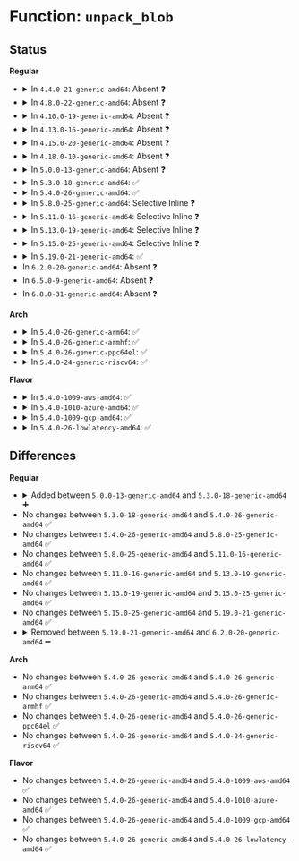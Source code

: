 # Function: <code>unpack_blob</code>

## Status
<b>Regular</b>
<ul>
<li>
<details>
<summary>In <code>4.4.0-21-generic-amd64</code>: Absent ❓</summary>

```json
{
  "name": "unpack_blob",
  "collision_type": "Unique Static",
  "inline_type": "Full",
  "funcs": [
    {
      "addr": 18446744071582522502,
      "name": "unpack_blob",
      "external": false,
      "loc": "security/apparmor/policy_unpack.c:264",
      "file": "security/apparmor/policy_unpack.c",
      "inline": "not declared, inlined",
      "caller_inline": [
        "security/apparmor/policy_unpack.c:unpack_dfa"
      ],
      "caller_func": []
    }
  ],
  "symbols": []
}
```
</details>
</li>
<li>
<details>
<summary>In <code>4.8.0-22-generic-amd64</code>: Absent ❓</summary>

```json
{
  "name": "unpack_blob",
  "collision_type": "Unique Static",
  "inline_type": "Full",
  "funcs": [
    {
      "addr": 18446744071582760853,
      "name": "unpack_blob",
      "external": false,
      "loc": "security/apparmor/policy_unpack.c:274",
      "file": "security/apparmor/policy_unpack.c",
      "inline": "not declared, inlined",
      "caller_inline": [
        "security/apparmor/policy_unpack.c:unpack_profile",
        "security/apparmor/policy_unpack.c:unpack_dfa"
      ],
      "caller_func": []
    }
  ],
  "symbols": []
}
```
</details>
</li>
<li>
<details>
<summary>In <code>4.10.0-19-generic-amd64</code>: Absent ❓</summary>

```json
{
  "name": "unpack_blob",
  "collision_type": "Unique Static",
  "inline_type": "Full",
  "funcs": [
    {
      "addr": 18446744071582856350,
      "name": "unpack_blob",
      "external": false,
      "loc": "security/apparmor/policy_unpack.c:274",
      "file": "security/apparmor/policy_unpack.c",
      "inline": "not declared, inlined",
      "caller_inline": [
        "security/apparmor/policy_unpack.c:unpack_profile",
        "security/apparmor/policy_unpack.c:unpack_dfa"
      ],
      "caller_func": []
    }
  ],
  "symbols": []
}
```
</details>
</li>
<li>
<details>
<summary>In <code>4.13.0-16-generic-amd64</code>: Absent ❓</summary>

```json
{
  "name": "unpack_blob",
  "collision_type": "Unique Static",
  "inline_type": "Full",
  "funcs": [
    {
      "addr": 18446744071582934427,
      "name": "unpack_blob",
      "external": false,
      "loc": "security/apparmor/policy_unpack.c:330",
      "file": "security/apparmor/policy_unpack.c",
      "inline": "not declared, inlined",
      "caller_inline": [
        "security/apparmor/policy_unpack.c:unpack_profile",
        "security/apparmor/policy_unpack.c:unpack_dfa"
      ],
      "caller_func": []
    }
  ],
  "symbols": []
}
```
</details>
</li>
<li>
<details>
<summary>In <code>4.15.0-20-generic-amd64</code>: Absent ❓</summary>

```json
{
  "name": "unpack_blob",
  "collision_type": "Unique Static",
  "inline_type": "Full",
  "funcs": [
    {
      "addr": 18446744071583094653,
      "name": "unpack_blob",
      "external": false,
      "loc": "security/apparmor/policy_unpack.c:330",
      "file": "security/apparmor/policy_unpack.c",
      "inline": "not declared, inlined",
      "caller_inline": [
        "security/apparmor/policy_unpack.c:unpack_profile",
        "security/apparmor/policy_unpack.c:unpack_dfa"
      ],
      "caller_func": []
    }
  ],
  "symbols": []
}
```
</details>
</li>
<li>
<details>
<summary>In <code>4.18.0-10-generic-amd64</code>: Absent ❓</summary>

```json
{
  "name": "unpack_blob",
  "collision_type": "Unique Static",
  "inline_type": "Full",
  "funcs": [
    {
      "addr": 18446744071583297239,
      "name": "unpack_blob",
      "external": false,
      "loc": "security/apparmor/policy_unpack.c:347",
      "file": "security/apparmor/policy_unpack.c",
      "inline": "not declared, inlined",
      "caller_inline": [
        "security/apparmor/policy_unpack.c:unpack_profile",
        "security/apparmor/policy_unpack.c:unpack_dfa"
      ],
      "caller_func": []
    }
  ],
  "symbols": []
}
```
</details>
</li>
<li>
<details>
<summary>In <code>5.0.0-13-generic-amd64</code>: Absent ❓</summary>

```json
{
  "name": "unpack_blob",
  "collision_type": "Unique Static",
  "inline_type": "Full",
  "funcs": [
    {
      "addr": 18446744071583415789,
      "name": "unpack_blob",
      "external": false,
      "loc": "security/apparmor/policy_unpack.c:347",
      "file": "security/apparmor/policy_unpack.c",
      "inline": "not declared, inlined",
      "caller_inline": [
        "security/apparmor/policy_unpack.c:unpack_profile",
        "security/apparmor/policy_unpack.c:unpack_profile",
        "security/apparmor/policy_unpack.c:unpack_dfa",
        "security/apparmor/policy_unpack.c:unpack_dfa"
      ],
      "caller_func": []
    }
  ],
  "symbols": []
}
```
</details>
</li>
<li>
<details>
<summary>In <code>5.3.0-18-generic-amd64</code>: ✅</summary>

```c
size_t unpack_blob(struct aa_ext * e, char * * blob, const char * name)
```

```json
{
  "name": "unpack_blob",
  "collision_type": "Unique Static",
  "inline_type": "No",
  "funcs": [
    {
      "addr": 18446744071583598400,
      "name": "unpack_blob",
      "external": false,
      "loc": "security/apparmor/policy_unpack.c:363",
      "file": "security/apparmor/policy_unpack.c",
      "inline": "seen, unknown",
      "caller_inline": [],
      "caller_func": [
        "security/apparmor/policy_unpack.c:unpack_profile",
        "security/apparmor/policy_unpack.c:unpack_dfa"
      ]
    }
  ],
  "symbols": [
    {
      "addr": 18446744071583598400,
      "name": "unpack_blob",
      "section": ".text",
      "bind": "STB_LOCAL",
      "size": 107
    }
  ]
}
```
</details>
</li>
<li>
<details>
<summary>In <code>5.4.0-26-generic-amd64</code>: ✅</summary>

```c
size_t unpack_blob(struct aa_ext * e, char * * blob, const char * name)
```

```json
{
  "name": "unpack_blob",
  "collision_type": "Unique Static",
  "inline_type": "No",
  "funcs": [
    {
      "addr": 18446744071583704560,
      "name": "unpack_blob",
      "external": false,
      "loc": "security/apparmor/policy_unpack.c:363",
      "file": "security/apparmor/policy_unpack.c",
      "inline": "seen, unknown",
      "caller_inline": [],
      "caller_func": [
        "security/apparmor/policy_unpack.c:unpack_profile",
        "security/apparmor/policy_unpack.c:unpack_dfa"
      ]
    }
  ],
  "symbols": [
    {
      "addr": 18446744071583704560,
      "name": "unpack_blob",
      "section": ".text",
      "bind": "STB_LOCAL",
      "size": 107
    }
  ]
}
```
</details>
</li>
<li>
<details>
<summary>In <code>5.8.0-25-generic-amd64</code>: Selective Inline ❓</summary>

```c
size_t unpack_blob(struct aa_ext * e, char * * blob, const char * name)
```

```json
{
  "name": "unpack_blob",
  "collision_type": "Unique Static",
  "inline_type": "Selective",
  "funcs": [
    {
      "addr": 18446744071584076245,
      "name": "unpack_blob",
      "external": false,
      "loc": "security/apparmor/policy_unpack.c:384",
      "file": "security/apparmor/policy_unpack.c",
      "inline": "not declared, inlined",
      "caller_inline": [
        "security/apparmor/policy_unpack.c:unpack_dfa"
      ],
      "caller_func": [
        "security/apparmor/policy_unpack.c:unpack_profile"
      ]
    }
  ],
  "symbols": [
    {
      "addr": 18446744071584074304,
      "name": "unpack_blob",
      "section": ".text",
      "bind": "STB_LOCAL",
      "size": 107
    }
  ]
}
```
</details>
</li>
<li>
<details>
<summary>In <code>5.11.0-16-generic-amd64</code>: Selective Inline ❓</summary>

```c
size_t unpack_blob(struct aa_ext * e, char * * blob, const char * name)
```

```json
{
  "name": "unpack_blob",
  "collision_type": "Unique Static",
  "inline_type": "Selective",
  "funcs": [
    {
      "addr": 18446744071584195637,
      "name": "unpack_blob",
      "external": false,
      "loc": "security/apparmor/policy_unpack.c:384",
      "file": "security/apparmor/policy_unpack.c",
      "inline": "not declared, inlined",
      "caller_inline": [
        "security/apparmor/policy_unpack.c:unpack_dfa"
      ],
      "caller_func": [
        "security/apparmor/policy_unpack.c:unpack_profile"
      ]
    }
  ],
  "symbols": [
    {
      "addr": 18446744071584193680,
      "name": "unpack_blob",
      "section": ".text",
      "bind": "STB_LOCAL",
      "size": 107
    }
  ]
}
```
</details>
</li>
<li>
<details>
<summary>In <code>5.13.0-19-generic-amd64</code>: Selective Inline ❓</summary>

```c
size_t unpack_blob(struct aa_ext * e, char * * blob, const char * name)
```

```json
{
  "name": "unpack_blob",
  "collision_type": "Unique Static",
  "inline_type": "Selective",
  "funcs": [
    {
      "addr": 18446744071584222517,
      "name": "unpack_blob",
      "external": false,
      "loc": "security/apparmor/policy_unpack.c:384",
      "file": "security/apparmor/policy_unpack.c",
      "inline": "not declared, inlined",
      "caller_inline": [
        "security/apparmor/policy_unpack.c:unpack_dfa"
      ],
      "caller_func": [
        "security/apparmor/policy_unpack.c:unpack_profile"
      ]
    }
  ],
  "symbols": [
    {
      "addr": 18446744071584220576,
      "name": "unpack_blob",
      "section": ".text",
      "bind": "STB_LOCAL",
      "size": 108
    }
  ]
}
```
</details>
</li>
<li>
<details>
<summary>In <code>5.15.0-25-generic-amd64</code>: Selective Inline ❓</summary>

```c
size_t unpack_blob(struct aa_ext * e, char * * blob, const char * name)
```

```json
{
  "name": "unpack_blob",
  "collision_type": "Unique Static",
  "inline_type": "Selective",
  "funcs": [
    {
      "addr": 18446744071584607957,
      "name": "unpack_blob",
      "external": false,
      "loc": "security/apparmor/policy_unpack.c:384",
      "file": "security/apparmor/policy_unpack.c",
      "inline": "not declared, inlined",
      "caller_inline": [
        "security/apparmor/policy_unpack.c:unpack_dfa"
      ],
      "caller_func": [
        "security/apparmor/policy_unpack.c:unpack_profile"
      ]
    }
  ],
  "symbols": [
    {
      "addr": 18446744071584606016,
      "name": "unpack_blob",
      "section": ".text",
      "bind": "STB_LOCAL",
      "size": 108
    }
  ]
}
```
</details>
</li>
<li>
<details>
<summary>In <code>5.19.0-21-generic-amd64</code>: ✅</summary>

```c
size_t unpack_blob(struct aa_ext * e, char * * blob, const char * name)
```

```json
{
  "name": "unpack_blob",
  "collision_type": "Unique Static",
  "inline_type": "No",
  "funcs": [
    {
      "addr": 18446744071585255328,
      "name": "unpack_blob",
      "external": false,
      "loc": "security/apparmor/policy_unpack.c:383",
      "file": "security/apparmor/policy_unpack.c",
      "inline": "seen, unknown",
      "caller_inline": [],
      "caller_func": [
        "security/apparmor/policy_unpack.c:unpack_profile",
        "security/apparmor/policy_unpack.c:unpack_pdb"
      ]
    }
  ],
  "symbols": [
    {
      "addr": 18446744071585255328,
      "name": "unpack_blob",
      "section": ".text",
      "bind": "STB_LOCAL",
      "size": 132
    }
  ]
}
```
</details>
</li>
<li>
In <code>6.2.0-20-generic-amd64</code>: Absent ❓
</li>
<li>
In <code>6.5.0-9-generic-amd64</code>: Absent ❓
</li>
<li>
In <code>6.8.0-31-generic-amd64</code>: Absent ❓
</li>
</ul>
<b>Arch</b>
<ul>
<li>
<details>
<summary>In <code>5.4.0-26-generic-arm64</code>: ✅</summary>

```c
size_t unpack_blob(struct aa_ext * e, char * * blob, const char * name)
```

```json
{
  "name": "unpack_blob",
  "collision_type": "Unique Static",
  "inline_type": "No",
  "funcs": [
    {
      "addr": 18446603336495497728,
      "name": "unpack_blob",
      "external": false,
      "loc": "security/apparmor/policy_unpack.c:363",
      "file": "security/apparmor/policy_unpack.c",
      "inline": "seen, unknown",
      "caller_inline": [],
      "caller_func": [
        "security/apparmor/policy_unpack.c:unpack_profile",
        "security/apparmor/policy_unpack.c:unpack_dfa"
      ]
    }
  ],
  "symbols": [
    {
      "addr": 18446603336495497728,
      "name": "unpack_blob",
      "section": ".text",
      "bind": "STB_LOCAL",
      "size": 156
    }
  ]
}
```
</details>
</li>
<li>
<details>
<summary>In <code>5.4.0-26-generic-armhf</code>: ✅</summary>

```c
size_t unpack_blob(struct aa_ext * e, char * * blob, const char * name)
```

```json
{
  "name": "unpack_blob",
  "collision_type": "Unique Static",
  "inline_type": "No",
  "funcs": [
    {
      "addr": 3228865292,
      "name": "unpack_blob",
      "external": false,
      "loc": "security/apparmor/policy_unpack.c:363",
      "file": "security/apparmor/policy_unpack.c",
      "inline": "seen, unknown",
      "caller_inline": [],
      "caller_func": [
        "security/apparmor/policy_unpack.c:unpack_profile",
        "security/apparmor/policy_unpack.c:unpack_dfa"
      ]
    }
  ],
  "symbols": [
    {
      "addr": 3228865292,
      "name": "unpack_blob",
      "section": ".text",
      "bind": "STB_LOCAL",
      "size": 112
    }
  ]
}
```
</details>
</li>
<li>
<details>
<summary>In <code>5.4.0-26-generic-ppc64el</code>: ✅</summary>

```c
size_t unpack_blob(struct aa_ext * e, char * * blob, const char * name)
```

```json
{
  "name": "unpack_blob",
  "collision_type": "Unique Static",
  "inline_type": "No",
  "funcs": [
    {
      "addr": 13835058055289564240,
      "name": "unpack_blob",
      "external": false,
      "loc": "security/apparmor/policy_unpack.c:363",
      "file": "security/apparmor/policy_unpack.c",
      "inline": "seen, unknown",
      "caller_inline": [],
      "caller_func": [
        "security/apparmor/policy_unpack.c:unpack_profile",
        "security/apparmor/policy_unpack.c:unpack_dfa"
      ]
    }
  ],
  "symbols": [
    {
      "addr": 13835058055289564240,
      "name": "unpack_blob",
      "section": ".text",
      "bind": "STB_LOCAL",
      "size": 200
    }
  ]
}
```
</details>
</li>
<li>
<details>
<summary>In <code>5.4.0-24-generic-riscv64</code>: ✅</summary>

```c
size_t unpack_blob(struct aa_ext * e, char * * blob, const char * name)
```

```json
{
  "name": "unpack_blob",
  "collision_type": "Unique Static",
  "inline_type": "No",
  "funcs": [
    {
      "addr": 18446743936274680954,
      "name": "unpack_blob",
      "external": false,
      "loc": "security/apparmor/policy_unpack.c:363",
      "file": "security/apparmor/policy_unpack.c",
      "inline": "seen, unknown",
      "caller_inline": [],
      "caller_func": [
        "security/apparmor/policy_unpack.c:unpack_profile",
        "security/apparmor/policy_unpack.c:unpack_dfa"
      ]
    }
  ],
  "symbols": [
    {
      "addr": 18446743936274680954,
      "name": "unpack_blob",
      "section": ".text",
      "bind": "STB_LOCAL",
      "size": 144
    }
  ]
}
```
</details>
</li>
</ul>
<b>Flavor</b>
<ul>
<li>
<details>
<summary>In <code>5.4.0-1009-aws-amd64</code>: ✅</summary>

```c
size_t unpack_blob(struct aa_ext * e, char * * blob, const char * name)
```

```json
{
  "name": "unpack_blob",
  "collision_type": "Unique Static",
  "inline_type": "No",
  "funcs": [
    {
      "addr": 18446744071583673296,
      "name": "unpack_blob",
      "external": false,
      "loc": "security/apparmor/policy_unpack.c:363",
      "file": "security/apparmor/policy_unpack.c",
      "inline": "seen, unknown",
      "caller_inline": [],
      "caller_func": [
        "security/apparmor/policy_unpack.c:unpack_profile",
        "security/apparmor/policy_unpack.c:unpack_dfa"
      ]
    }
  ],
  "symbols": [
    {
      "addr": 18446744071583673296,
      "name": "unpack_blob",
      "section": ".text",
      "bind": "STB_LOCAL",
      "size": 107
    }
  ]
}
```
</details>
</li>
<li>
<details>
<summary>In <code>5.4.0-1010-azure-amd64</code>: ✅</summary>

```c
size_t unpack_blob(struct aa_ext * e, char * * blob, const char * name)
```

```json
{
  "name": "unpack_blob",
  "collision_type": "Unique Static",
  "inline_type": "No",
  "funcs": [
    {
      "addr": 18446744071583610352,
      "name": "unpack_blob",
      "external": false,
      "loc": "security/apparmor/policy_unpack.c:363",
      "file": "security/apparmor/policy_unpack.c",
      "inline": "seen, unknown",
      "caller_inline": [],
      "caller_func": [
        "security/apparmor/policy_unpack.c:unpack_profile",
        "security/apparmor/policy_unpack.c:unpack_dfa"
      ]
    }
  ],
  "symbols": [
    {
      "addr": 18446744071583610352,
      "name": "unpack_blob",
      "section": ".text",
      "bind": "STB_LOCAL",
      "size": 107
    }
  ]
}
```
</details>
</li>
<li>
<details>
<summary>In <code>5.4.0-1009-gcp-amd64</code>: ✅</summary>

```c
size_t unpack_blob(struct aa_ext * e, char * * blob, const char * name)
```

```json
{
  "name": "unpack_blob",
  "collision_type": "Unique Static",
  "inline_type": "No",
  "funcs": [
    {
      "addr": 18446744071583657072,
      "name": "unpack_blob",
      "external": false,
      "loc": "security/apparmor/policy_unpack.c:363",
      "file": "security/apparmor/policy_unpack.c",
      "inline": "seen, unknown",
      "caller_inline": [],
      "caller_func": [
        "security/apparmor/policy_unpack.c:unpack_profile",
        "security/apparmor/policy_unpack.c:unpack_dfa"
      ]
    }
  ],
  "symbols": [
    {
      "addr": 18446744071583657072,
      "name": "unpack_blob",
      "section": ".text",
      "bind": "STB_LOCAL",
      "size": 107
    }
  ]
}
```
</details>
</li>
<li>
<details>
<summary>In <code>5.4.0-26-lowlatency-amd64</code>: ✅</summary>

```c
size_t unpack_blob(struct aa_ext * e, char * * blob, const char * name)
```

```json
{
  "name": "unpack_blob",
  "collision_type": "Unique Static",
  "inline_type": "No",
  "funcs": [
    {
      "addr": 18446744071583755584,
      "name": "unpack_blob",
      "external": false,
      "loc": "security/apparmor/policy_unpack.c:363",
      "file": "security/apparmor/policy_unpack.c",
      "inline": "seen, unknown",
      "caller_inline": [],
      "caller_func": [
        "security/apparmor/policy_unpack.c:unpack_profile",
        "security/apparmor/policy_unpack.c:unpack_dfa"
      ]
    }
  ],
  "symbols": [
    {
      "addr": 18446744071583755584,
      "name": "unpack_blob",
      "section": ".text",
      "bind": "STB_LOCAL",
      "size": 107
    }
  ]
}
```
</details>
</li>
</ul>

## Differences
<b>Regular</b>
<ul>
<li>
<details>
<summary>Added between <code>5.0.0-13-generic-amd64</code> and <code>5.3.0-18-generic-amd64</code> ➕</summary>

```c
size_t unpack_blob(struct aa_ext * e, char * * blob, const char * name)
```
</details>
</li>
<li>
No changes between <code>5.3.0-18-generic-amd64</code> and <code>5.4.0-26-generic-amd64</code> ✅
</li>
<li>
No changes between <code>5.4.0-26-generic-amd64</code> and <code>5.8.0-25-generic-amd64</code> ✅
</li>
<li>
No changes between <code>5.8.0-25-generic-amd64</code> and <code>5.11.0-16-generic-amd64</code> ✅
</li>
<li>
No changes between <code>5.11.0-16-generic-amd64</code> and <code>5.13.0-19-generic-amd64</code> ✅
</li>
<li>
No changes between <code>5.13.0-19-generic-amd64</code> and <code>5.15.0-25-generic-amd64</code> ✅
</li>
<li>
No changes between <code>5.15.0-25-generic-amd64</code> and <code>5.19.0-21-generic-amd64</code> ✅
</li>
<li>
<details>
<summary>Removed between <code>5.19.0-21-generic-amd64</code> and <code>6.2.0-20-generic-amd64</code> ➖</summary>

```c
size_t unpack_blob(struct aa_ext * e, char * * blob, const char * name)
```
</details>
</li>
</ul>
<b>Arch</b>
<ul>
<li>
No changes between <code>5.4.0-26-generic-amd64</code> and <code>5.4.0-26-generic-arm64</code> ✅
</li>
<li>
No changes between <code>5.4.0-26-generic-amd64</code> and <code>5.4.0-26-generic-armhf</code> ✅
</li>
<li>
No changes between <code>5.4.0-26-generic-amd64</code> and <code>5.4.0-26-generic-ppc64el</code> ✅
</li>
<li>
No changes between <code>5.4.0-26-generic-amd64</code> and <code>5.4.0-24-generic-riscv64</code> ✅
</li>
</ul>
<b>Flavor</b>
<ul>
<li>
No changes between <code>5.4.0-26-generic-amd64</code> and <code>5.4.0-1009-aws-amd64</code> ✅
</li>
<li>
No changes between <code>5.4.0-26-generic-amd64</code> and <code>5.4.0-1010-azure-amd64</code> ✅
</li>
<li>
No changes between <code>5.4.0-26-generic-amd64</code> and <code>5.4.0-1009-gcp-amd64</code> ✅
</li>
<li>
No changes between <code>5.4.0-26-generic-amd64</code> and <code>5.4.0-26-lowlatency-amd64</code> ✅
</li>
</ul>
